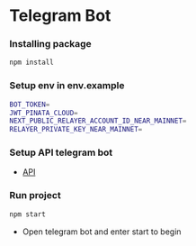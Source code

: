 # Telegram Bot


### Installing package

```bash
npm install
```

### Setup env in env.example

```bash
BOT_TOKEN=
JWT_PINATA_CLOUD=
NEXT_PUBLIC_RELAYER_ACCOUNT_ID_NEAR_MAINNET=
RELAYER_PRIVATE_KEY_NEAR_MAINNET=
```

### Setup API telegram bot

* [API](./api/README.md)

### Run project 

```bash
npm start
```
* Open telegram bot and enter start to begin
